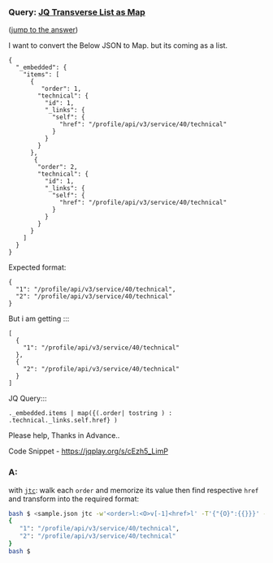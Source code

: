 ### Query: [JQ Transverse List as Map](https://stackoverflow.com/questions/59915712/jq-transverse-list-as-map)
([jump to the answer](https://github.com/ldn-softdev/stackoverflow-json/blob/master/lib/JQ%20Transverse%20List%20as%20Map.md#a))

I want to convert the Below JSON to Map. but its coming as a list.


    {
      "_embedded": {
        "items": [
          {
             "order": 1,
            "technical": {
              "id": 1,
              "_links": {
                "self": {
                  "href": "/profile/api/v3/service/40/technical"
                }
              }
            }
          },
           {
            "order": 2,
            "technical": {
              "id": 1,
              "_links": {
                "self": {
                  "href": "/profile/api/v3/service/40/technical"
                }
              }
            }
          }
        ]
      }
    }

Expected format:

    {
      "1": "/profile/api/v3/service/40/technical",
      "2": "/profile/api/v3/service/40/technical"
    }

But i am getting :::

    [
      {
        "1": "/profile/api/v3/service/40/technical"
      },
      {
        "2": "/profile/api/v3/service/40/technical"
      }
    ]


JQ Query:::

    ._embedded.items | map({(.order| tostring ) : .technical._links.self.href} )

Please help, Thanks in Advance.. 

Code Snippet - https://jqplay.org/s/cEzh5_LimP 

### A:
with [`jtc`](https://github.com/ldn-softdev/jtc): walk each `order` and memorize its value then find respective `href` and 
transform into the required format:
```bash
bash $ <sample.json jtc -w'<order>l:<O>v[-1]<href>l' -T'{"{O}":{{}}}' -lljj
{
   "1": "/profile/api/v3/service/40/technical",
   "2": "/profile/api/v3/service/40/technical"
}
bash $ 
```







